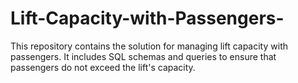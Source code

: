 # Lift-Capacity-with-Passengers-
 This repository contains the solution for managing lift capacity with passengers. It includes SQL schemas and queries to ensure that passengers do not exceed the lift's capacity.

